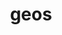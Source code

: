---
title: "geos"
layout: cache
categories: [package, develop]
meta: {"versions": ["3.12.2"], "compilers": ["apple-clang@=15.0.0", "gcc@=11.4.0"], "oss": ["ubuntu22.04", "ventura"], "platforms": ["darwin", "linux"], "targets": ["aarch64", "x86_64_v3"], "stacks": ["ml-darwin-aarch64-mps", "ml-linux-x86_64-cpu", "ml-linux-x86_64-cuda", "root"], "num_specs": 10, "num_specs_by_stack": {"ml-darwin-aarch64-mps": 2, "root": 10, "ml-linux-x86_64-cuda": 2, "ml-linux-x86_64-cpu": 2}}
spec_details: [{"hash": "is3irfao37igqlo6fmgsdeiau566fugl", "compiler": "apple-clang@=15.0.0", "versions": ["3.12.2"], "os": "ventura", "platform": "darwin", "target": "aarch64", "variants": ["build_system=cmake", "build_type=Release", "generator=ninja", "~ipo", "+shared"], "stacks": ["ml-darwin-aarch64-mps", "root"], "size": "-", "tarball": "https://binaries.spack.io/develop/build_cache/darwin-ventura-aarch64/apple-clang-15.0.0/geos-3.12.2/darwin-ventura-aarch64-apple-clang-15.0.0-geos-3.12.2-is3irfao37igqlo6fmgsdeiau566fugl.spack"}, {"hash": "jv5z3dhuajitfsri2tszmuwwuevo7e53", "compiler": "apple-clang@=15.0.0", "versions": ["3.12.2"], "os": "ventura", "platform": "darwin", "target": "aarch64", "variants": ["build_system=cmake", "build_type=Release", "generator=ninja", "~ipo", "+shared"], "stacks": ["ml-darwin-aarch64-mps", "root"], "size": "-", "tarball": "https://binaries.spack.io/develop/build_cache/darwin-ventura-aarch64/apple-clang-15.0.0/geos-3.12.2/darwin-ventura-aarch64-apple-clang-15.0.0-geos-3.12.2-jv5z3dhuajitfsri2tszmuwwuevo7e53.spack"}, {"hash": "gxurye4466sshjbq6p3pdcnrands7xer", "compiler": "apple-clang@=15.0.0", "versions": ["3.12.2"], "os": "ventura", "platform": "darwin", "target": "aarch64", "variants": ["build_system=cmake", "build_type=Release", "generator=ninja", "~ipo", "+shared"], "stacks": ["root"], "size": "-", "tarball": "https://binaries.spack.io/develop/build_cache/darwin-ventura-aarch64/apple-clang-15.0.0/geos-3.12.2/darwin-ventura-aarch64-apple-clang-15.0.0-geos-3.12.2-gxurye4466sshjbq6p3pdcnrands7xer.spack"}, {"hash": "fv35vmdqb5urf36lkm64ek5gd4hw4ygk", "compiler": "apple-clang@=15.0.0", "versions": ["3.12.2"], "os": "ventura", "platform": "darwin", "target": "aarch64", "variants": ["build_system=cmake", "build_type=Release", "generator=ninja", "~ipo", "+shared"], "stacks": ["root"], "size": "-", "tarball": "https://binaries.spack.io/develop/build_cache/darwin-ventura-aarch64/apple-clang-15.0.0/geos-3.12.2/darwin-ventura-aarch64-apple-clang-15.0.0-geos-3.12.2-fv35vmdqb5urf36lkm64ek5gd4hw4ygk.spack"}, {"hash": "z5qxv57scqvkg3fkxnufd3nmtgvmqejh", "compiler": "apple-clang@=15.0.0", "versions": ["3.12.2"], "os": "ventura", "platform": "darwin", "target": "aarch64", "variants": ["build_system=cmake", "build_type=Release", "generator=ninja", "~ipo", "+shared"], "stacks": ["root"], "size": "-", "tarball": "https://binaries.spack.io/develop/build_cache/darwin-ventura-aarch64/apple-clang-15.0.0/geos-3.12.2/darwin-ventura-aarch64-apple-clang-15.0.0-geos-3.12.2-z5qxv57scqvkg3fkxnufd3nmtgvmqejh.spack"}, {"hash": "td3nb2ekfhlxvypxhky5qb3d3potkdtn", "compiler": "gcc@=11.4.0", "versions": ["3.12.2"], "os": "ubuntu22.04", "platform": "linux", "target": "x86_64_v3", "variants": ["build_system=cmake", "build_type=Release", "generator=ninja", "~ipo", "+shared"], "stacks": ["root"], "size": "-", "tarball": "https://binaries.spack.io/develop/build_cache/linux-ubuntu22.04-x86_64_v3/gcc-11.4.0/geos-3.12.2/linux-ubuntu22.04-x86_64_v3-gcc-11.4.0-geos-3.12.2-td3nb2ekfhlxvypxhky5qb3d3potkdtn.spack"}, {"hash": "q43phtmm4gvjwfdlqrrt2ow4gfl7uw3e", "compiler": "gcc@=11.4.0", "versions": ["3.12.2"], "os": "ubuntu22.04", "platform": "linux", "target": "x86_64_v3", "variants": ["build_system=cmake", "build_type=Release", "generator=ninja", "~ipo", "+shared"], "stacks": ["root"], "size": "-", "tarball": "https://binaries.spack.io/develop/build_cache/linux-ubuntu22.04-x86_64_v3/gcc-11.4.0/geos-3.12.2/linux-ubuntu22.04-x86_64_v3-gcc-11.4.0-geos-3.12.2-q43phtmm4gvjwfdlqrrt2ow4gfl7uw3e.spack"}, {"hash": "hjghpsfexnfejq7nvjmx5sr74hvh5yuc", "compiler": "gcc@=11.4.0", "versions": ["3.12.2"], "os": "ubuntu22.04", "platform": "linux", "target": "x86_64_v3", "variants": ["build_system=cmake", "build_type=Release", "generator=ninja", "~ipo", "+shared"], "stacks": ["root"], "size": "-", "tarball": "https://binaries.spack.io/develop/build_cache/linux-ubuntu22.04-x86_64_v3/gcc-11.4.0/geos-3.12.2/linux-ubuntu22.04-x86_64_v3-gcc-11.4.0-geos-3.12.2-hjghpsfexnfejq7nvjmx5sr74hvh5yuc.spack"}, {"hash": "xa6uraxyvfiq2hehlk3jvabvsnk25ofr", "compiler": "gcc@=11.4.0", "versions": ["3.12.2"], "os": "ubuntu22.04", "platform": "linux", "target": "x86_64_v3", "variants": ["build_system=cmake", "build_type=Release", "generator=ninja", "~ipo", "+shared"], "stacks": ["ml-linux-x86_64-cuda", "root", "ml-linux-x86_64-cpu"], "size": "-", "tarball": "https://binaries.spack.io/develop/build_cache/linux-ubuntu22.04-x86_64_v3/gcc-11.4.0/geos-3.12.2/linux-ubuntu22.04-x86_64_v3-gcc-11.4.0-geos-3.12.2-xa6uraxyvfiq2hehlk3jvabvsnk25ofr.spack"}, {"hash": "diy5kffaqo2kflrj5lqfbaxmbkfu4vv7", "compiler": "gcc@=11.4.0", "versions": ["3.12.2"], "os": "ubuntu22.04", "platform": "linux", "target": "x86_64_v3", "variants": ["build_system=cmake", "build_type=Release", "generator=ninja", "~ipo", "+shared"], "stacks": ["ml-linux-x86_64-cuda", "root", "ml-linux-x86_64-cpu"], "size": "-", "tarball": "https://binaries.spack.io/develop/build_cache/linux-ubuntu22.04-x86_64_v3/gcc-11.4.0/geos-3.12.2/linux-ubuntu22.04-x86_64_v3-gcc-11.4.0-geos-3.12.2-diy5kffaqo2kflrj5lqfbaxmbkfu4vv7.spack"}]
---